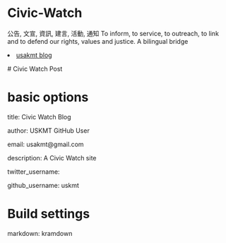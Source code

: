 # Civic-Watch
公告, 文宣, 資訊, 建言, 活動, 通知 To inform, to service, to outreach, to link and to defend our rights, values and justice. 
A bilingual bridge
<li> <a href="http://classic-blog.udn.com/usakmt" > usakmt blog </a></li>
<p></p>
# Civic Watch Post

# basic options
<p>title: Civic Watch Blog</p>
<p>author: USKMT GitHub User</p>
<p>email: usakmt@gmail.com</p>
<p>description: A Civic Watch site</p>
<p>twitter_username: </P>
<p>github_username: uskmt</p>

# Build settings
markdown: kramdown
